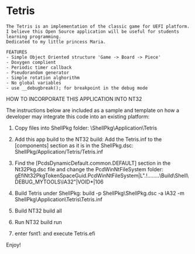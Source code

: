 Tetris
======

    The Tetris is an implementation of the classic game for UEFI platform.
    I believe this Open Source application will be useful for students learning programming. 
    Dedicated to my little princess Maria. 
    
    FEATURES
    - Simple Object Oriented structure 'Game -> Board -> Piece'
    - Doxygen complient
    - Periodic timer callback
    - Pseudorandom generator
    - Simple rotation alghorithm
    - No global variables
    - use __debugbreak(); for breakpoint in the debug mode
    
    
HOW TO INCORPORATE THIS APPLICATION INTO NT32

The instructions below are included as a sample and template on how a 
developer may integrate this code into an existing platform:

1. Copy files into ShellPkg folder: 
    \ShellPkg\Application\Tetris
    
2. Add this app build to the NT32 build:
   Add the Tetris.inf to the [components] section as it is in the ShellPkg.dsc:
    ShellPkg/Application/Tetris/Tetris.inf 

3. Find the [PcdsDynamicDefault.common.DEFAULT] section in the Nt32Pkg.dsc file and change the PcdWinNtFileSystem folder:
      gEfiNt32PkgTokenSpaceGuid.PcdWinNtFileSystem|L".!..\..\..\..\Build\Shell\DEBUG_MYTOOLS\IA32"|VOID*|106

4. Build Tetris under ShellPkg:
    build -p ShellPkg\ShellPkg.dsc -a IA32 -m ShellPkg\Application\Tetris\Tetris.inf

5. Build NT32
    build all

6. Run NT32
    build run
    
7. enter fsnt1: and execute Tetris.efi 

Enjoy!

